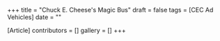 +++
title = "Chuck E. Cheese's Magic Bus"
draft = false
tags = [CEC Ad Vehicles]
date = ""

[Article]
contributors = []
gallery = []
+++
